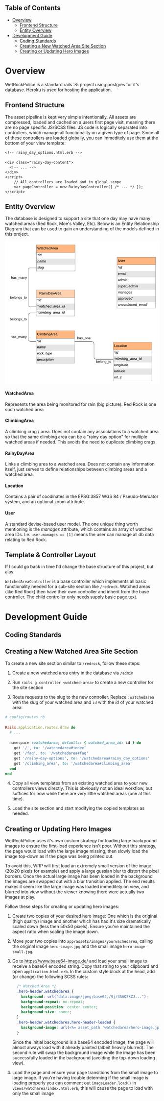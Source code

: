 ## Table of Contents

- [Overview](#Overview)
  - [Frontend Structure](#Frontend-Structure)
  - [Entity Overview](#Entity-Overview)
- [Development Guide](#Development-Guide)
  - [Coding Standards](#Coding-Standards)
  - [Creating a New Watched Area Site Section](#Creating-a-New-Watched-Area-Site-Section)
  - [Creating or Updating Hero Images](#Creating-or-Updating-Hero-Images)
# Overview

WetRockPolice is a standard rails >5 project using postgres for it's database. Heroku is used for hosting the application.

## Frontend Structure

The asset pipeline is kept very simple intentionally. All assets are compressed, loaded and cached on a users first page visit, meaning there are no page specific JS/SCSS files. JS code is logically separated into controllers, which manage all functionality on a given type of page. Since all of these controllers are loaded globally, you can immeditely use them at the bottom of your view template:

```erb
<!-- rainy_day_options.html.erb -->

<div class="rainy-day-content">
  <!-- ... -->
</div>
<script>
    // All controllers are loaded and in global scope
    var pageController = new RainyDayController({ /* ... */ });
</script>
```

## Entity Overview

The database is designed to support a site that one day may have many watched areas (Red Rock, Moe's Valley, Etc). Below is an Entity Relationship Diagram that can be used to gain an understanding of the models defined in this project.

![ERB via LucidChards](/docs/WetRockPolice_ERD.png)

#### WatchedArea

Represents the area being monitored for rain (big picture). Red Rock is one such watched area

#### ClimbingArea

A climbing crag / area. Does not contain any associations to a watched area so that the same climbing area can be a "rainy day option" for multiple watched areas if needed. This avoids the need to duplicate climbing crags.

#### RainyDayArea

Links a climbing area to a watched area. Does not contain any information itself, just serves to define relationships between climbing areas and a watched area.

#### Location

Contains a pair of coodinates in the EPSG:3857 WGS 84 / Pseudo-Mercator system, and an optional zoom attribute.

#### User

A standard devise-based user model. The one unique thing worth mentioning is the _manages_ attribute, which contains an array of watched area IDs. I.e. `user.manages == [1]` means the user can manage all db data relating to Red Rock.
## Template & Controller Layout

If I could go back in time I'd change the base structure of this project, but alas. 

`WatchedAreaController` is a base controller which implements all basic functionality needed for a sub-site section like `/redrock`. Watched areas (like Red Rock) then have their own controller and inherit from the base controller. The child controller only needs supply basic page text.

# Development Guide

## Coding Standards

## Creating a New Watched Area Site Section

To create a new site section similar to `/redrock`, follow these steps:

1. Create a new watched area entry in the database via `/admin`

2. Run `rails g controller <watched-area>` to create a new controller for the site section

3. Route requests to the slug to the new controller. Replace `:watchedarea` with the _slug_ of your watched area and `id` with the _id_ of your watched area:
```rb
# config/routes.rb

Rails.application.routes.draw do
  # ...

  namespace :watchedarea, defaults: { watched_area_id: id } do
    get '/', to: '/watchedarea#index'
    get '/faq', to: '/watchedarea#faq'
    get '/rainy-day-options', to: '/watchedarea#rainy_day_options'
    get '/climbing_area', to: '/watchedarea#climbing_area'
  end
end
```

4. Copy all view templates from an existing watched area to your new controllers views directly. This is obviously not an ideal workflow, but suffices for now while there are very little watched areas (one at this time).

5. Load the site section and start modifying the copied templates as needed.

## Creating or Updating Hero Images

WetRockPolice uses it's own custom strategy for loading large background images to ensure the first-load experience isn't poor. Without this strategy, the page would load with the large image missing, then slowly load the image top-down as if the page was being printed out.

To avoid this, WRP will first load an extremely small version of the image (20x20 pixels for example) and apply a large gussian blur to distort the pixel borders. Once the actual large image has been loaded in the background the images are swapped out with a blur transition applied. The end results makes it seem like the large image was loaded immeditely on view, and blurred into view without the viewer knowing there were actually two images at play.

Follow these steps for creating or updating hero images:

1. Create two copies of your desired hero image: One which is the original (high quality) image and another which has had it's size dramatically scaled down (less then 50x50 pixels). Ensure you've maintained the aspect ratio when scaling the image down.

2. Move your two copies into `app/assets/images/yourwachedarea`, calling the original image `hero-image.jpg` and the small image `hero-image-small.jpg`.

3. Go to https://www.base64-image.de/ and load your small image to receive a base64 encoded string. Copy that string to your clipboard and open `application.html.erb`. In the custom style block at the head, add (or change) the following SCSS rules:
    ```css
      /* Watched Area */
      .hero-header.watchedarea {
        background: url("data:image/jpeg;base64,/9j/4AAQSkZJ...");
        background-repeat: no-repeat;
        background-position: center center;
        background-size: cover;
      }
      .hero-header.watchedarea.hero-header-loaded {
        background-image: url(<%= asset_path 'watchedarea/hero-image.jpg' %>);
      }
    ```
    Since the initial background is a base64 encoded image, the page will almost always load with it already painted (albeit heavily blurred). The second rule will swap the background image while the image has been successfully loaded in the background (avoiding the top-down loading view).

4. Load the page and ensure your page transitions from the small image to large image. If you're having trouble determing if the small image is loading properly you can comment out `imageLoader.load()` in `views/watcharea/index.html.erb`, this will cause the page to load with only the small image